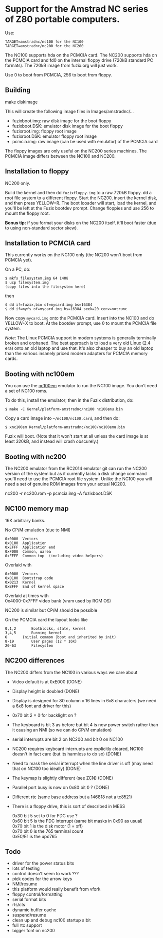 # Support for the Amstrad NC series of Z80 portable computers.

Use:

    TARGET=amstradnc/nc100 for the NC100
    TARGET=amstradnc/nc200 for the NC200

The NC100 supports hda on the PCMCIA card. The NC200 supports hda on the
PCMCIA card and fd0 on the internal floppy drive (720kB standard PC formats).
The 720kB image from fuzix.org will just work.

Use 0 to boot from PCMCIA, 256 to boot from floppy. 

## Building

make diskimage

This will create the following image files in Images/amstradnc/...

* fuzixboot.img: raw disk image for the boot floppy
* fuzixboot.DSK: emulator disk image for the boot floppy
* fuzixroot.img: floppy root image
* fuzixroot.DSK: emulator floppy root image
* pcmcia.img: raw image (can be used with emulator) of the PCMCIA card

The floppy images are only useful on the NC200 series machines. The
PCMCIA image differs between the NC100 and NC200.

## Installation to floppy

NC200 only.

Build the kernel and then dd `fuzixfloppy.img` to a raw 720kB floppy. dd a
root file system to a different floppy. Start the NC200, insert the kernel
disk, and then press YELLOW+R. The boot looader will start, load the kernel,
and you'll be left at the Fuzix bootdev prompt. Change floppies and use 256
to mount the floppy root.

**Bonus tip:** if you format your disks on the NC200 itself, it'll boot
faster (due to using non-standard sector skew).

## Installation to PCMCIA card

This currently works on the NC100 only (the NC200 won't boot from PCMCIA yet).

On a PC, do:

    $ mkfs filesystem.img 64 1408  
    $ ucp filesystem.img  
    (copy files into the filesystem here)  

then

    $ dd if=fuzix,bin of=mycard.img bs=16384  
    $ dd if=myfs of=mycard.img bs=16384 seek=20 conv=notrunc  

Now copy `mycard.img` onto the PCMCIA card. Insert into the NC100 and do
YELLOW+X to boot. At the bootdev prompt, use 0 to mount the PCMCIA file
system.

*Note*: The Linux PCMCIA support in modern systems is generally terminally
broken and orphaned. The best approach is to load a very old Linux (2.4 era)
onto an old laptop and use that. It's also cheaper to buy an old laptop than
the various insanely priced modern adapters for PCMCIA memory cards.

## Booting with nc100em

You can use the [nc100em](https://github.com/Nilquader/nc100em) emulator
to run the NC100 image. You don't need a set of NC100 roms.

To do this, install the emulator; then in the Fuzix distribution, do:

    $ make -C Kernel/platform-amstradnc/nc100 nc100emu.bin

Copy a card image into `~/nc100/nc100.card`, and then do:

    $ xnc100em Kernel/platform-amstradnc/nc100/nc100emu.bin

Fuzix will boot. (Note that it won't start at all unless the card image
is at least 320kB, and instead will crash obscurely.)

## Booting with nc200

The NC200 emulator from the RC2014 emulator git can run the NC200 version of
the system but as it currently lacks a disk change command you'll need to
use the PCMCIA root file system. Unlike the NC100 you will need a set of
genuine ROM images from your actual NC200.

nc200 -r nc200.rom -p pcmcia.img -A fuzixboot.DSK

## NC100 memory map

16K arbitrary banks.

No CP/M emulation (due to NMI)

	0x0000	Vectors  
	0x0100  Application  
	0xEFFF  Application end  
	0xF000  Common, uarea  
	0xFFFF	Common top  (including video helpers)  

Overlaid with

	0x0000	Vectors  
	0x0100  Bootstrap code  
	0x0213	Kernel  
	0xBFFF  End of kernel space  

Overlaid at times with  
	0x4000-0x7FFF video bank (vram used by ROM OS)

NC200 is similar but CP/M should be possible

On the PCMCIA card the layout looks like

	0,1,2		Bootblocks, state, kernel  
	3,4,5		Running kernel  
	6		Initial common (boot and inherited by init)  
	8-19		User pages (12 * 16K)  
	20-63		Filesystem  


## NC200 differences

The NC200 differs from the NC100 in various ways we care about

- Video default is at 0xE000	(DONE)
- Display height is doubled	(DONE)
- Display is designed for 80 column x 16 lines in 6x8 characters (we need
  a 6x8 font and driver for this)
- 0x70 bit 2 = 0 for backlight on ?
- The keyboard is bit 3 as before but bit 4 is now power switch rather
  than it causing an NMI (so we can do CP/M emulation)
- serial interrupts are bit 2 on NC200 and bit 0 on NC100
- NC200 requires keyboard interrupts are explicitly cleared, NC100
  doesn't in fact care (but its harmless to do so) (DONE)
- Need to mask the serial interrupt when the line driver is off (may
  need that on NC100 too ideally) (DONE)
- The keymap is slightly different (see ZCN) (DONE)
- Parallel port busy is now on 0x80 bit 0 ? (DONE)
- Different rtc (same base address but a 146818 not a tc8521)
- There is a floppy drive, this is sort of described in MESS


	0x30 bit 5 set to 0 for FDC use ?  
	0x60 bit 5 is the FDC interrupt (same bit masks in 0x90 as usual)  
	0x70 bit 1 is the disk motor (1 = off)  
	0x70 bit 0 is the 765 terminal count  
	0xE0/E1 is the upd765  


## Todo

- driver for the power status bits
- lots of testing
- control doesn't seem to work ???
- pick codes for the arrow keys
- NMI/resume
- this platform would really benefit from vfork 
- floppy control/formatting
- serial format bits
- rts/cts
- dynamic buffer cache
- suspend/resume
- clean up and debug nc100 startup a bit
- full rtc support
- bigger font on nc200
